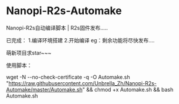 # Nanopi-R2s-Automake
Nanopi-R2s自动编译脚本 | R2s固件发布.....

已完成：
       1.编译环境搭建
       2.开始编译
   eg：剩余功能将尽快发布....

萌新项目求star~~~

使用脚本：

wget -N --no-check-certificate -q -O Automake.sh "https://raw.githubusercontent.com/Unbrella_Zh/Nanopi-R2s-Automake/master/Automake.sh" && chmod +x Automake.sh && bash Automake.sh
